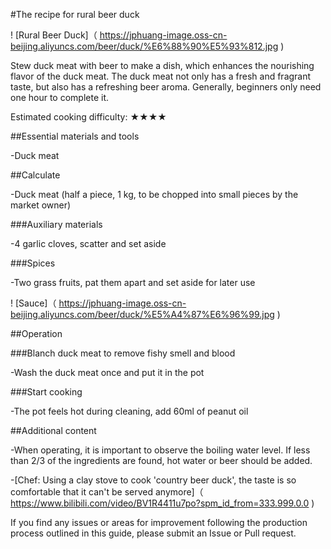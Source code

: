 #The recipe for rural beer duck

! [Rural Beer Duck]（ https://jphuang-image.oss-cn-beijing.aliyuncs.com/beer/duck/%E6%88%90%E5%93%812.jpg )

Stew duck meat with beer to make a dish, which enhances the nourishing flavor of the duck meat. The duck meat not only has a fresh and fragrant taste, but also has a refreshing beer aroma. Generally, beginners only need one hour to complete it.

Estimated cooking difficulty: ★★★★

##Essential materials and tools

-Duck meat

##Calculate

-Duck meat (half a piece, 1 kg, to be chopped into small pieces by the market owner)

###Auxiliary materials

-4 garlic cloves, scatter and set aside

###Spices

-Two grass fruits, pat them apart and set aside for later use

! [Sauce]（ https://jphuang-image.oss-cn-beijing.aliyuncs.com/beer/duck/%E5%A4%87%E6%96%99.jpg )

##Operation

###Blanch duck meat to remove fishy smell and blood

-Wash the duck meat once and put it in the pot

###Start cooking

-The pot feels hot during cleaning, add 60ml of peanut oil

##Additional content

-When operating, it is important to observe the boiling water level. If less than 2/3 of the ingredients are found, hot water or beer should be added.

-[Chef: Using a clay stove to cook 'country beer duck', the taste is so comfortable that it can't be served anymore]（ https://www.bilibili.com/video/BV1R4411u7po?spm_id_from=333.999.0.0 )

If you find any issues or areas for improvement following the production process outlined in this guide, please submit an Issue or Pull request.